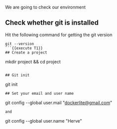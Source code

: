 We are going to check our environment

## Check whether git is installed
Hit the following command for getting the git version 
```
git --version 
```{{execute T1}}
## Create a project 
```
mkdir project && cd project
```{{execute T1}}

## Git init 
```
git init
```{{execute T1}}
## Set your email and user name
```
git config --global user.mail "dockerlite@gmail.com"
```{{execute T1}}
and
```
git config --global user.name "Herve"
```{{execute T1}}




